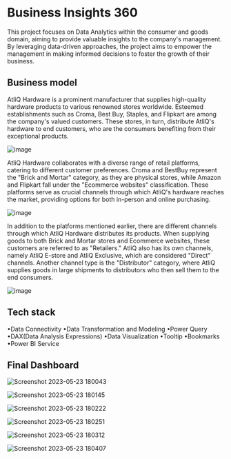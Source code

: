 
# Business Insights 360

This project focuses on Data Analytics within the consumer and goods domain, aiming to provide valuable insights to the company's management. By leveraging data-driven approaches, the project aims to empower the management in making informed decisions to foster the growth of their business.



## Business model

AtliQ Hardware is a prominent manufacturer that supplies high-quality hardware products to various renowned stores worldwide. Esteemed establishments such as Croma, Best Buy, Staples, and Flipkart are among the company's valued customers. These stores, in turn, distribute AtliQ's hardware to end customers, who are the consumers benefiting from their exceptional products.

![image](https://github.com/NishantThakurr/Business-insights-360/assets/102639991/59d82c74-4473-4605-9256-0c706062de5d)

AtliQ Hardware collaborates with a diverse range of retail platforms, catering to different customer preferences. Croma and BestBuy represent the "Brick and Mortar" category, as they are physical stores, while Amazon and Flipkart fall under the "Ecommerce websites" classification. These platforms serve as crucial channels through which AtliQ's hardware reaches the market, providing options for both in-person and online purchasing.

![image](https://github.com/NishantThakurr/Business-insights-360/assets/102639991/bb80149c-5183-44c1-aff0-af7f6d31718b)

In addition to the platforms mentioned earlier, there are different channels through which AtliQ Hardware distributes its products. When supplying goods to both Brick and Mortar stores and Ecommerce websites, these customers are referred to as "Retailers." AtliQ also has its own channels, namely AtliQ E-store and AtliQ Exclusive, which are considered "Direct" channels. Another channel type is the "Distributor" category, where AtliQ supplies goods in large shipments to distributors who then sell them to the end consumers.

![image](https://github.com/NishantThakurr/Business-insights-360/assets/102639991/8583ea7d-ccb6-43a1-b458-b9137ce3c862)



## Tech stack

•Data Connectivity
•Data Transformation and Modeling
•Power Query
•DAX(Data Analysis Expressions)
•Data Visualization
•Tooltip
•Bookmarks
•Power BI Service

## Final Dashboard


![Screenshot 2023-05-23 180043](https://github.com/NishantThakurr/Business-insights-360/assets/102639991/425871c5-41e5-4afb-87c3-aee2cabec001)

![Screenshot 2023-05-23 180145](https://github.com/NishantThakurr/Business-insights-360/assets/102639991/36518528-dd27-4207-9332-cf162fb82fd5)

![Screenshot 2023-05-23 180222](https://github.com/NishantThakurr/Business-insights-360/assets/102639991/1b9fb20b-dfde-4768-a803-5efd5859a937)

![Screenshot 2023-05-23 180251](https://github.com/NishantThakurr/Business-insights-360/assets/102639991/bab8a1e2-7734-4032-8a66-b2d2b02a967e)

![Screenshot 2023-05-23 180312](https://github.com/NishantThakurr/Business-insights-360/assets/102639991/76df1224-0f7c-4f09-9bc3-8cb751a6c818)

![Screenshot 2023-05-23 180407](https://github.com/NishantThakurr/Business-insights-360/assets/102639991/7bade6c2-435c-486e-86b2-9fee96ef40fb)




